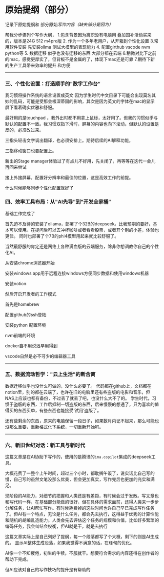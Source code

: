 # 原始提纲（部分）

记录下原始提纲和 部分原始*写作内容（缺失部分是因为）*

帮我分步骤列个写作大纲，
1.包含背景因为离职没有电脑用 叠加国补活动买来的，版本是24G 512 m4pro版
2. 作为一个多年老用户，从开箱到个性化设置
3.常用软件安装 先安装ollma 测试大模型的表现能力
4. 配置girthub vscode nvm python等
5. 数据迁移 似乎也没有迁移的东西 大部分都在云端
6.稍微对比下之前的mac，感觉更厚实了，但背板不是金属的了，体现下mac还是可靠
7.期待下新的生产工具带来效率的提升 和方便

---

### **三、个性化设置：打造顺手的"数字工作台”**

我习惯将操作系统的语言设置成英文 因为学生时代中文目录下可能会出现莫名其妙的乱码，可能是受那会根深蒂固的影响，其次是因为英文的字体在mac的显示屏下看着确实优雅和舒服。

最好用的是touchpad ，我外出时都不用拿上鼠标，太好用了。但我的习惯似乎与默认的配置不一致。我习惯双指下滑时，屏幕的内容也向下滚动，但默认的设置是反的，必须改过来。

三指头轻击文字调出翻译，也必须安排上。期待后续的AI解释功能。

三指移动窗口也要配置上。

新出的Stage manager体验过了有点儿不好用，先关闭了，再等等在迭代一会儿再回来尝试

接上外接屏幕，配置好分辨率和最佳的位置，这是高效工作的前提。

什么时候能够同步个性化配置就好了

### **四、效率工具布局：从"AI先导"到"开发全家桶”**

基础工作完成了

首先迫不及待的安装了ollama，部署了个32B的deepseek。比我预期的要好，基本可以使用。在提问后可以去冲杯咖啡或者看看股票，或者开个别的小差，体验也更佳。 同时也部署了个7B的phi4模型用起来就比较舒服了。

当然最舒服的肯定还是网络上各种满血版的云端服务，除非你想调教你自己的个性化AI。

从安装chrome浏览器开始

安装windows app用于远程连接windows方便同步数据和使用windows机器

安装notion

然后开启开发者的工作模式

首先是homebrew

配置github的ssh登陆

安装python 配置环境

nvm前端的环境

docker自不用说迟早用得到

vscode自然是必不可少的编辑器工具

---

### **五、数据流动哲学："云上生活"的断舍离**

数据迁移似乎也没什么可做的，没什么必要了。 代码都在github上，文档都在notion里，别的都在云端了，也许在旧的电脑里还有些盗版的电影和音乐，但NAS上应该也都有备份，不过丢了就丢了吧，也没什么大不了的。 学生时代，习惯于盗版的东西，工作后抵制一切盗版的东西，后来慢慢的想通了，只为喜欢的值得买的东西买单，有些东西也能接受‘试用’盗版了。

还有些剩余的东西，原来的电脑保留一段日子，如果数月内记不起来，那么可能也没那么重要，重新格式化下系统，一切重新开始吧。

---

### **六、新旧世纪对话：新工具与新时代**

这篇文章是在AI协助下写作的，使用的是腾讯的`ima.copilot`集成的deepseek工具。

大概花费了一整个上午时间，超过三个小时，都耽搁午饭了，说实话比自己写的慢，自己写的虽然文笔没那么优美，但会更加真实，写作完后也更加的充实和满足。

现阶段的AI能力，对细节的把握和人类还是有差距，有时候会过于发散。写文章也和写代码一样，在基础部分能做的很好，但在具体的需求面前，还得人类来一步步分解任务，让AI帮忙写作。有时候耗费掉的这些时间也许自己早已完成写作任务了。但AI有一个特点，无论是什么任务，都会先去执行，这得益于优秀的计算性能和随机的胡编乱造能力。人类会先去评估这个任务的规模和价值，比如好多繁琐的编码任务，我会纠结会权衡，但AI就是干，就是去执行

这篇文章实际上是自己列好了提纲，每一个段落都写了个大概，剩下的则是AI生成的。 显示AI整体生成段落，如果我觉得不满意的话，在琢句的优化。

AI像一个不知疲倦，初生的牛犊，不服就干。想要符合需求的内容还得在创作者的帮助下完成。

但AI应该对自己的写作技巧的提升是有帮助的